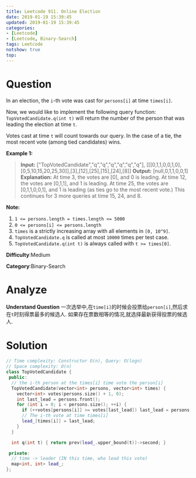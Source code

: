 ```yaml
---
title: Leetcode 911. Online Election
date: 2019-01-19 15:39:45
updated: 2019-01-19 15:39:45
categories: 
- [Leetcode]
- [Leetcode, Binary-Search]
tags: Leetcode
notshow: true
top:
---
```


# Question

In an election, the  `i`-th vote was cast for  `persons[i]`  at time  `times[i]`.

Now, we would like to implement the following query function:  `TopVotedCandidate.q(int t)`  will return the number of the person that was leading the election at time  `t`.

Votes cast at time  `t`  will count towards our query. In the case of a tie, the most recent vote (among tied candidates) wins.

**Example 1:**

> **Input:** ["TopVotedCandidate","q","q","q","q","q","q"], [[[0,1,1,0,0,1,0],[0,5,10,15,20,25,30]],[3],[12],[25],[15],[24],[8]]
> **Output:** [null,0,1,1,0,0,1]
> **Explanation:** 
> At time 3, the votes are [0], and 0 is leading.
> At time 12, the votes are [0,1,1], and 1 is leading.
> At time 25, the votes are [0,1,1,0,0,1], and 1 is leading (as ties go to the most recent vote.)
> This continues for 3 more queries at time 15, 24, and 8.

**Note:**

1. `1 <= persons.length = times.length <= 5000`
2. `0 <= persons[i] <= persons.length`
3. `times` is a strictly increasing array with all elements in  `[0, 10^9]`.
4. `TopVotedCandidate.q`  is called at most  `10000`  times per test case.
5. `TopVotedCandidate.q(int t)`  is always called with  `t >= times[0]`.

**Difficulty**:Medium

**Category**:Binary-Search

<!-- more -->

# Analyze

**Understand Question**
一次选举中,在`time[i]`的时候会投票给`person[i]`,然后求在`t`时刻得票最多的候选人. 如果存在票数相等的情况,就选择最新获得投票的候选人.

# Solution

```cpp
// Time complexity: Constructor O(n), Query: O(logn)
// Space complexity: O(n)
class TopVotedCandidate {
 public:
  // the i-th person at the times[i] time vote the person[i]
  TopVotedCandidate(vector<int> persons, vector<int> times) {
    vector<int> votes(persons.size() + 1, 0);
    int last_lead = persons.front();
    for (int i = 0; i < persons.size(); ++i) {
      if (++votes[persons[i]] >= votes[last_lead]) last_lead = persons[i];
      // The i-th vote at time times[i]
      lead_[times[i]] = last_lead;
    }
  }

  int q(int t) { return prev(lead_.upper_bound(t))->second; }

 private:
  // time -> leader (IN this time, who lead this vote)
  map<int, int> lead_;
};
```


